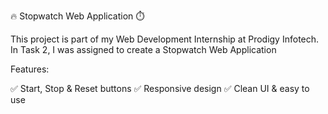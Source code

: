 🔥 Stopwatch Web Application ⏱️

This project is part of my Web Development Internship at Prodigy Infotech. In Task 2, I was assigned to create a Stopwatch Web Application 

Features:

✅ Start, Stop & Reset buttons
✅ Responsive design
✅ Clean UI & easy to use
